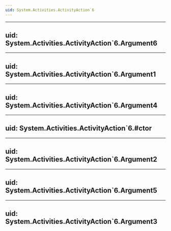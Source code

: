 ```yaml
---
uid: System.Activities.ActivityAction`6
---
```


---
uid: System.Activities.ActivityAction`6.Argument6
---

---
uid: System.Activities.ActivityAction`6.Argument1
---

---
uid: System.Activities.ActivityAction`6.Argument4
---

---
uid: System.Activities.ActivityAction`6.#ctor
---

---
uid: System.Activities.ActivityAction`6.Argument2
---

---
uid: System.Activities.ActivityAction`6.Argument5
---

---
uid: System.Activities.ActivityAction`6.Argument3
---
